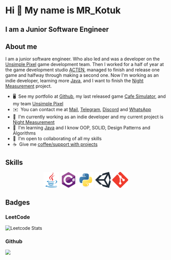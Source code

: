 Hi 👋 My name is MR_Kotuk
==========================

I am a Junior Software Engineer
-----------------------------

## About me
I am a junior software engineer. Who also led and was a developer on the [Unsimple Pixel](https://unsimple-pixel.itch.io) game development team. Then I worked for a half of year at the game development studio [ACTEN](https://playhop.com/developer/57902), managed to finish and release one game and halfway through making a second one. Now I'm working as an indie developer, learning more [Java](https://www.java.com/en/), and I want to finish the [Night Measurement](https://github.com/MR-Kotuk/Night-Measurement) project.

* 🖥️  See my portfolio at [Github](http://github.com/MR-Kotuk?tab=repositories), my last released game [Cafe Simulator](https://t.ly/qul6m), and my team [Unsimple Pixel](https://unsimple-pixel.itch.io)
* ✉️  You can contact me at [Mail](mailto:mrkotuk333@gmail.com), [Telegram](https://web.telegram.org/a/#1642872945), [Discord](discordapp.com/users/1080869727083184128) and [WhatsApp](https://wa.me/qr/RS63S2DDHXD4M1)
* 🚀  I'm currently working as an indie developer and my current project is [Night Measurement](https://github.com/MR-Kotuk/Night-Measurement)
* 🧠  I'm learning [Java](https://www.java.com/en/) and I know OOP, SOLID, Design Patterns and Algorithms
* 🤝  I'm open to collaborating of all my skills
* ☕  Give me [coffee/support with projects](https://www.donationalerts.com/r/mr_kotuk)

## Skills

<p align="middle">
<img src="https://raw.githubusercontent.com/teamedwardforever/Readme-Generator/71f25dd8b98329b168142a6b782a107b75eab178/svg/Skills/Languages/java-original.svg" alt="Java" width="50" height="50"/>
<img src="https://raw.githubusercontent.com/teamedwardforever/Readme-Generator/71f25dd8b98329b168142a6b782a107b75eab178/svg/Skills/Languages/csharp-original.svg" alt="Csharp" width="50" height="50"/>
<img src="https://raw.githubusercontent.com/teamedwardforever/Readme-Generator/71f25dd8b98329b168142a6b782a107b75eab178/svg/Skills/Languages/python-original.svg" alt="Python" width="50" height="50"/>
<img src="https://raw.githubusercontent.com/teamedwardforever/Readme-Generator/71f25dd8b98329b168142a6b782a107b75eab178/svg/Skills/Engines/unity3d-icon.svg" alt="Unity" width="50" height="50"/>
<img src="https://raw.githubusercontent.com/teamedwardforever/Readme-Generator/71f25dd8b98329b168142a6b782a107b75eab178/svg/Skills/Other/git-scm-icon.svg" alt="Git" width="50" height="50"/>
</p>

## Badges

### LeetCode
![Leetcode Stats](https://leetcard.jacoblin.cool/mr_kotukkk?ext=heatmap)

### Github
<a href="http://www.github.com/MR-Kotuk"><img src="https://github-readme-streak-stats.herokuapp.com/?user=MR-Kotuk&stroke=ffffff&background=1c1917&ring=0891b2&fire=0891b2&currStreakNum=ffffff&currStreakLabel=0891b2&sideNums=ffffff&sideLabels=ffffff&dates=ffffff&hide_border=true" /></a>

<br/>
